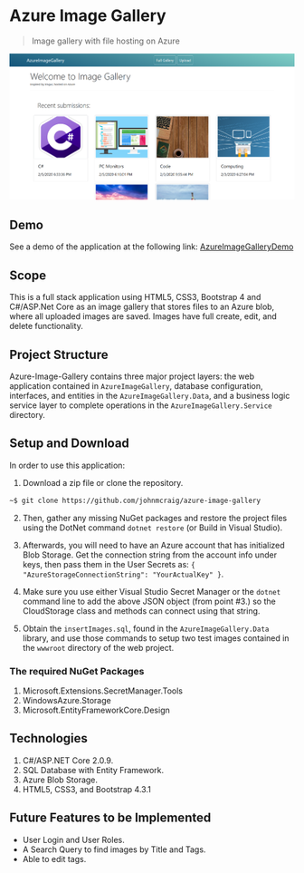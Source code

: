 # Azure Image Gallery

> Image gallery with file hosting on Azure

![Screenshot](resources/ImageGallery.png)

## Demo

See a demo of the application at the following link: [AzureImageGalleryDemo](https://tinyurl.com/unpbyrp)

## Scope

This is a full stack application using HTML5, CSS3, Bootstrap 4 and C#/ASP.Net Core as an image gallery that stores files to an Azure blob, where all uploaded images are saved. Images have full create, edit, and delete functionality.

## Project Structure

Azure-Image-Gallery contains three major project layers: the web application contained in `AzureImageGallery`, database configuration, interfaces, and entities in the `AzureImageGallery.Data`, and a business logic service layer to complete operations in the `AzureImageGallery.Service` directory.  

## Setup and Download

In order to use this application:

1. Download a zip file or clone the repository.

```bash
~$ git clone https://github.com/johnmcraig/azure-image-gallery
```

2. Then, gather any missing NuGet packages and restore the project files using the DotNet command `dotnet restore` (or Build in Visual Studio).

3. Afterwards, you will need to have an Azure account that has initialized Blob Storage. Get the connection string from the account info under keys, then pass them in the User Secrets as:
`{ "AzureStorageConnectionString": "YourActualKey" }`.

4. Make sure you use either Visual Studio Secret Manager or the `dotnet` command line to add the above JSON object (from point #3.) so the CloudStorage class and methods can connect using that string.

5. Obtain the `insertImages.sql`, found in the `AzureImageGallery.Data` library, and use those commands to setup two test images contained in the `wwwroot` directory of the web project.

### The required NuGet Packages

1. Microsoft.Extensions.SecretManager.Tools
2. WindowsAzure.Storage
3. Microsoft.EntityFrameworkCore.Design

## Technologies

1. C#/ASP.NET Core 2.0.9.
2. SQL Database with Entity Framework.
3. Azure Blob Storage.
4. HTML5, CSS3, and Bootstrap 4.3.1

## Future Features to be Implemented

- User Login and User Roles.
- A Search Query to find images by Title and Tags.
- Able to edit tags.
